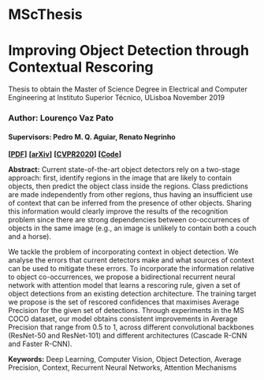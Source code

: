 # MScThesis

# Improving Object Detection through Contextual Rescoring

Thesis to obtain the Master of Science Degree in Electrical and Computer Engineering at Instituto Superior Técnico, ULisboa
November 2019
### Author: Lourenço Vaz Pato
#### Supervisors: Pedro M. Q. Aguiar, Renato Negrinho

**[[PDF](https://github.com/LourencoVazPato/MScThesis/blob/master/Thesis.pdf)]** **[[arXiv](https://arxiv.org/abs/1912.12290)]** **[[CVPR2020]()]** **[[Code](https://github.com/LourencoVazPato/seeing-without-looking)]**

**Abstract:**
Current state-of-the-art object detectors rely on a two-stage approach: first, identify regions in the image that are likely to contain objects, then predict the object class inside the regions. Class predictions are made independently from other regions, thus having an insufficient use of context that can be inferred from the presence of other objects. Sharing this information would clearly improve the results of the recognition problem since there are strong dependencies between co-occurrences of objects in the same image (e.g., an image is unlikely to contain both a couch and a horse).

We tackle the problem of incorporating context in object detection. We analyse the errors that current detectors make and what sources of context can be used to mitigate these errors. To incorporate the information relative to object co-occurrences, we propose a bidirectional recurrent neural network with attention model that learns a rescoring rule, given a set of object detections from an existing detection architecture. The training target we propose is the set of rescored confidences that maximises Average Precision for the given set of detections. Through experiments in the MS COCO dataset, our model obtains consistent improvements in Average Precision that range from 0.5 to 1, across different convolutional backbones (ResNet-50 and ResNet-101) and different architectures (Cascade R-CNN and Faster R-CNN).

**Keywords:** Deep Learning, Computer Vision, Object Detection, Average Precision, Context, Recurrent Neural Networks, Attention Mechanisms
